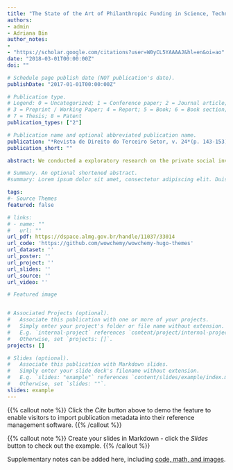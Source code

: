 ```yaml
---
title: "The State of the Art of Philanthropic Funding in Science, Technology, and Innovation (STI) in Brazil"
authors:
- admin
- Adriana Bin
author_notes:
- 
- "https://scholar.google.com/citations?user=W0yCL5YAAAAJ&hl=en&oi=ao"
date: "2018-03-01T00:00:00Z"
doi: ""

# Schedule page publish date (NOT publication's date).
publishDate: "2017-01-01T00:00:00Z"

# Publication type.
# Legend: 0 = Uncategorized; 1 = Conference paper; 2 = Journal article;
# 3 = Preprint / Working Paper; 4 = Report; 5 = Book; 6 = Book section;
# 7 = Thesis; 8 = Patent
publication_types: ["2"]

# Publication name and optional abbreviated publication name.
publication: "*Revista de Direito do Terceiro Setor, v. 24*(p. 143‑153)"
publication_short: ""

abstract: We conducted a exploratory research on the private social investments of philanthropic nature allocated in science, technology and innovation (ST&I) in Brazil. To conduct this research, quantitative we collected and analysed data from the Group of Institutes, Foundations and Enterprises (GIFE) and the Benchmarking of Corporate Social Benchmarking of Corporate Social Investment (BISC). Our results demonstrate that the current national databases on philanthropic investments do not include indicators that measure the ST&I investments of this nature. At the same time we verified that initiatives of this kind occur in small scale in Brazil. Nevertheless, there are indications that philanthropic private social investments will become a prominent source of financing for ST&I. Therefore, our research indicates the need for further research in this topic, particularly related to the develop strategies for its allocation.

# Summary. An optional shortened abstract.
#summary: Lorem ipsum dolor sit amet, consectetur adipiscing elit. Duis posuere tellus ac convallis placerat. Proin tincidunt magna sed ex sollicitudin condimentum.

tags:
#- Source Themes
featured: false

# links:
# - name: ""
#   url: ""
url_pdf: https://dspace.almg.gov.br/handle/11037/33014
url_code: 'https://github.com/wowchemy/wowchemy-hugo-themes'
url_dataset: ''
url_poster: ''
url_project: ''
url_slides: ''
url_source: ''
url_video: ''

# Featured image


# Associated Projects (optional).
#   Associate this publication with one or more of your projects.
#   Simply enter your project's folder or file name without extension.
#   E.g. `internal-project` references `content/project/internal-project/index.md`.
#   Otherwise, set `projects: []`.
projects: []

# Slides (optional).
#   Associate this publication with Markdown slides.
#   Simply enter your slide deck's filename without extension.
#   E.g. `slides: "example"` references `content/slides/example/index.md`.
#   Otherwise, set `slides: ""`.
slides: example
---
```


{{% callout note %}}
Click the *Cite* button above to demo the feature to enable visitors to import publication metadata into their reference management software.
{{% /callout %}}

{{% callout note %}}
Create your slides in Markdown - click the *Slides* button to check out the example.
{{% /callout %}}

Supplementary notes can be added here, including [code, math, and images](https://wowchemy.com/docs/writing-markdown-latex/).
